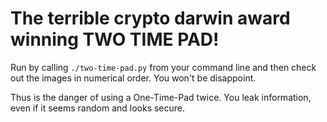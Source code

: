 # The terrible crypto darwin award winning TWO TIME PAD!

Run by calling `./two-time-pad.py` from your command line and then check out the images in numerical order. You won't be disappoint.

Thus is the danger of using a One-Time-Pad twice. You leak information, even if it seems random and looks secure.
